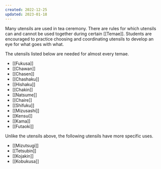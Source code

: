 ```yaml
---
created: 2022-12-25
updated: 2023-01-18
---
```

Many utensils are used in tea ceremony. There are rules for which utensils can and cannot be used together during certain [[Temae]]. Students are encouraged to practice choosing and coordinating utensils to develop an eye for what goes with what.

The utensils listed below are needed for almost every temae.

- [[Fukusa]]
- [[Chawan]]
- [[Chasen]]
- [[Chashaku]]
- [[Hishaku]]
- [[Chakin]]
- [[Natsume]]
- [[Chaire]]
- [[Shifuku]]
- [[Mizusashi]]
- [[Kensui]]
- [[Kama]]
- [[Futaoki]]

Unlike the utensils above, the following utensils have more specific uses.

- [[Mizutsugi]]
- [[Tetsubin]]
- [[Kojakin]]
- [[Kobukusa]]